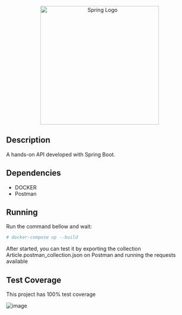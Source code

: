 <p align="center">
  <img src="https://spring.io/images/spring-logo-9146a4d3298760c2e7e49595184e1975.svg" width="320" alt="Spring Logo" />
</p>

## Description

A hands-on API developed with Spring Boot.

## Dependencies
- DOCKER
- Postman

## Running

Run the command bellow and wait:

```bash
# docker-compose up --build
```

After started, you can test it by exporting the collection Article.postman_collection.json on Postman and running the requests available

## Test Coverage

This project has 100% test coverage

![image](https://user-images.githubusercontent.com/15523493/164997742-4b0ac17d-d002-4836-bf67-b4f162b0df87.png)
